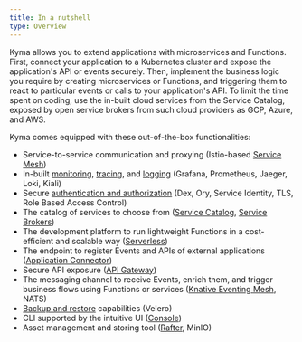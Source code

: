 ```yaml
---
title: In a nutshell
type: Overview
---
```


Kyma allows you to extend applications with microservices and Functions. First, connect your application to a Kubernetes cluster and expose the application's API or events securely. Then, implement the business logic you require by creating microservices or Functions, and triggering them to react to particular events or calls to your application's API. To limit the time spent on coding, use the in-built cloud services from the Service Catalog, exposed by open service brokers from such cloud providers as GCP, Azure, and AWS.

Kyma comes equipped with these out-of-the-box functionalities:

- Service-to-service communication and proxying (Istio-based [Service Mesh](/components/service-mesh/#overview-overview))
- In-built [monitoring](/components/monitoring/#overview-overview), [tracing](/components/tracing/#overview-overview), and [logging](/components/logging/#overview-overview) (Grafana, Prometheus, Jaeger, Loki, Kiali)
- Secure [authentication and authorization](/components/security/#overview-overview) (Dex, Ory, Service Identity, TLS, Role Based Access Control)
- The catalog of services to choose from ([Service Catalog](/components/service-catalog/#overview-overview), [Service Brokers](https://kyma-project.io/docs/components/service-catalog/#service-brokers-service-brokers))
- The development platform to run lightweight Functions in a cost-efficient and scalable way ([Serverless](/components/serverless/#overview-overview))
- The endpoint to register Events and APIs of external applications ([Application Connector](/components/application-connector/#overview-overview))
- Secure API exposure ([API Gateway](/components/api-gateway/#overview-overview))
- The messaging channel to receive Events, enrich them, and trigger business flows using Functions or services ([Knative Eventing Mesh](/components/knative-eventing-mesh/#overview-overview), NATS)
- [Backup and restore](/components/backup#overview-overview) capabilities (Velero)
- CLI supported by the intuitive UI ([Console](/components/console/#overview-overview))
- Asset management and storing tool ([Rafter](/components/rafter/#overview-overview), MinIO)
